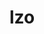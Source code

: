 ---
title: "lzo"
layout: cache
categories: [package, develop]
meta: {"compilers": ["apple-clang@16.0.0", "cce@18.0.0", "gcc@10.5.0", "gcc@11.4.0", "gcc@12.4.0", "gcc@13.3.0", "gcc@7.5.0", "intel-oneapi-compilers@2024.1.0", "intel-oneapi-compilers@2025.1.0"], "num_specs": 47, "num_specs_by_stack": {"aws-pcluster-neoverse_v1": 5, "aws-pcluster-x86_64_v4": 10, "developer-tools-aarch64-linux-gnu": 4, "developer-tools-darwin": 3, "developer-tools-x86_64_v3-linux-gnu": 4, "e4s": 3, "e4s-cray-rhel": 3, "e4s-neoverse-v2": 4, "e4s-oneapi": 6, "e4s-rocm-external": 4, "hep": 4, "radiuss": 4, "root": 47}, "oss": ["amzn2", "centos7", "rhel8", "sequoia", "ubuntu18.04", "ubuntu22.04"], "platforms": ["darwin", "linux"], "stacks": ["aws-pcluster-neoverse_v1", "aws-pcluster-x86_64_v4", "developer-tools-aarch64-linux-gnu", "developer-tools-darwin", "developer-tools-x86_64_v3-linux-gnu", "e4s", "e4s-cray-rhel", "e4s-neoverse-v2", "e4s-oneapi", "e4s-rocm-external", "hep", "radiuss", "root"], "targets": ["aarch64", "neoverse_v1", "neoverse_v2", "x86_64_v3", "x86_64_v4"], "versions": ["2.10"]}
spec_details: [{"compiler": "gcc@12.4.0", "hash": "2dg5ozhbiyqhbxjvja5oqymwwdcc2uzg", "os": "amzn2", "platform": "linux", "size": "-", "stacks": ["aws-pcluster-neoverse_v1", "root"], "target": "neoverse_v1", "variants": ["build_system=autotools", "libs:=shared,static"], "versions": ["2.10"]}, {"compiler": "gcc@10.5.0", "hash": "3f7lkxmgochbnjs7fd4wg3cxtf67mrgo", "os": "centos7", "platform": "linux", "size": "-", "stacks": ["developer-tools-x86_64_v3-linux-gnu", "root"], "target": "x86_64_v3", "variants": ["build_system=autotools", "libs:=shared,static"], "versions": ["2.10"]}, {"compiler": "gcc@13.3.0", "hash": "5bfajgmopmxbawhk5b7dvmhamgsjysan", "os": "rhel8", "platform": "linux", "size": "-", "stacks": ["developer-tools-aarch64-linux-gnu", "root"], "target": "aarch64", "variants": ["build_system=autotools", "libs:=shared,static"], "versions": ["2.10"]}, {"compiler": "intel-oneapi-compilers@2025.1.0", "hash": "5luson7okaahmuratqinduufbu43rvsb", "os": "ubuntu22.04", "platform": "linux", "size": "-", "stacks": ["e4s-oneapi", "root"], "target": "x86_64_v3", "variants": ["build_system=autotools", "libs:=shared,static"], "versions": ["2.10"]}, {"compiler": "cce@18.0.0", "hash": "62isi7hl6q77et7j3tvzlunl5mmbujgi", "os": "rhel8", "platform": "linux", "size": "-", "stacks": ["e4s-cray-rhel", "root"], "target": "x86_64_v3", "variants": ["build_system=autotools", "libs:=shared,static"], "versions": ["2.10"]}, {"compiler": "gcc@11.4.0", "hash": "66hu4rhd22vi3llz2xymg4ifmto5vffu", "os": "ubuntu22.04", "platform": "linux", "size": "-", "stacks": ["e4s", "e4s-rocm-external", "hep", "root"], "target": "x86_64_v3", "variants": ["build_system=autotools", "libs:=shared,static"], "versions": ["2.10"]}, {"compiler": "gcc@13.3.0", "hash": "aue7zjg2t4c6ib2jl46y2t3nmwty2duq", "os": "rhel8", "platform": "linux", "size": "-", "stacks": ["developer-tools-aarch64-linux-gnu", "root"], "target": "aarch64", "variants": ["build_system=autotools", "libs:=shared,static"], "versions": ["2.10"]}, {"compiler": "gcc@11.4.0", "hash": "b3xia6wd5bo3il2u43suqlll5fmxsbd3", "os": "ubuntu22.04", "platform": "linux", "size": "-", "stacks": ["e4s-neoverse-v2", "root"], "target": "neoverse_v2", "variants": ["build_system=autotools", "libs:=shared,static"], "versions": ["2.10"]}, {"compiler": "gcc@11.4.0", "hash": "bh5ckisbkckieytykqvmwumulpgimbjd", "os": "ubuntu22.04", "platform": "linux", "size": "-", "stacks": ["e4s-neoverse-v2", "root"], "target": "neoverse_v2", "variants": ["build_system=autotools", "libs:=shared,static"], "versions": ["2.10"]}, {"compiler": "gcc@10.5.0", "hash": "c7f262geh6xd62vbys6kdjiqf7bpd6xf", "os": "centos7", "platform": "linux", "size": "-", "stacks": ["developer-tools-x86_64_v3-linux-gnu", "root"], "target": "x86_64_v3", "variants": ["build_system=autotools", "libs:=shared,static"], "versions": ["2.10"]}, {"compiler": "gcc@13.3.0", "hash": "cmuyc4p2lo24uqbkgjqphpf6wyw4hnqg", "os": "rhel8", "platform": "linux", "size": "-", "stacks": ["developer-tools-aarch64-linux-gnu", "root"], "target": "aarch64", "variants": ["build_system=autotools", "libs:=shared,static"], "versions": ["2.10"]}, {"compiler": "apple-clang@16.0.0", "hash": "d5x33mka4dbiofgnzphjargttsxk6d6a", "os": "sequoia", "platform": "darwin", "size": "-", "stacks": ["developer-tools-darwin", "root"], "target": "aarch64", "variants": ["build_system=autotools", "libs:=shared,static"], "versions": ["2.10"]}, {"compiler": "intel-oneapi-compilers@2025.1.0", "hash": "eybjfbwghkvzvrvcs3b6uursgrbhyyni", "os": "ubuntu22.04", "platform": "linux", "size": "-", "stacks": ["e4s-oneapi", "root"], "target": "x86_64_v3", "variants": ["build_system=autotools", "libs:=shared,static"], "versions": ["2.10"]}, {"compiler": "intel-oneapi-compilers@2024.1.0", "hash": "frb5crj74le2bhhhv6wjbghefp6wx6zm", "os": "amzn2", "platform": "linux", "size": "-", "stacks": ["aws-pcluster-x86_64_v4", "root"], "target": "x86_64_v4", "variants": ["build_system=autotools", "libs:=shared,static"], "versions": ["2.10"]}, {"compiler": "intel-oneapi-compilers@2024.1.0", "hash": "ggilktv2ujrkfw5toisf7epxa2g4hqm4", "os": "amzn2", "platform": "linux", "size": "-", "stacks": ["aws-pcluster-x86_64_v4", "root"], "target": "x86_64_v3", "variants": ["build_system=autotools", "libs:=shared,static"], "versions": ["2.10"]}, {"compiler": "gcc@7.5.0", "hash": "h7iqpuatilhduzbsyl4f6c3eboglqnjm", "os": "ubuntu18.04", "platform": "linux", "size": "-", "stacks": ["radiuss", "root"], "target": "x86_64_v3", "variants": ["build_system=autotools", "libs:=shared,static"], "versions": ["2.10"]}, {"compiler": "intel-oneapi-compilers@2024.1.0", "hash": "hajkduchqactms7ba6wl53qngfnlnccp", "os": "amzn2", "platform": "linux", "size": "-", "stacks": ["aws-pcluster-x86_64_v4", "root"], "target": "x86_64_v3", "variants": ["build_system=autotools", "libs:=shared,static"], "versions": ["2.10"]}, {"compiler": "intel-oneapi-compilers@2024.1.0", "hash": "hij2cqbg6aituttnrrvcqnp5enmi2ki2", "os": "amzn2", "platform": "linux", "size": "-", "stacks": ["aws-pcluster-x86_64_v4", "root"], "target": "x86_64_v4", "variants": ["build_system=autotools", "libs:=shared,static"], "versions": ["2.10"]}, {"compiler": "apple-clang@16.0.0", "hash": "ipceo4qznzdzu6l47xpkkjw74pgubqbs", "os": "sequoia", "platform": "darwin", "size": "-", "stacks": ["developer-tools-darwin", "root"], "target": "aarch64", "variants": ["build_system=autotools", "libs:=shared,static"], "versions": ["2.10"]}, {"compiler": "gcc@7.5.0", "hash": "k4lfyqvyqu5xkvwl2jxkezk4au4yqihu", "os": "ubuntu18.04", "platform": "linux", "size": "-", "stacks": ["radiuss", "root"], "target": "x86_64_v3", "variants": ["build_system=autotools", "libs:=shared,static"], "versions": ["2.10"]}, {"compiler": "intel-oneapi-compilers@2024.1.0", "hash": "kduofe42mpzmdp6bqx22yahdy67axhm6", "os": "amzn2", "platform": "linux", "size": "-", "stacks": ["aws-pcluster-x86_64_v4", "root"], "target": "x86_64_v4", "variants": ["build_system=autotools", "libs:=shared,static"], "versions": ["2.10"]}, {"compiler": "gcc@10.5.0", "hash": "kj7jve6ahbqrflcctj3opo4277w7hwhl", "os": "centos7", "platform": "linux", "size": "-", "stacks": ["developer-tools-x86_64_v3-linux-gnu", "root"], "target": "x86_64_v3", "variants": ["build_system=autotools", "libs:=shared,static"], "versions": ["2.10"]}, {"compiler": "intel-oneapi-compilers@2024.1.0", "hash": "ldz3cfr33dg3vh2io6uirgiz6whbd42h", "os": "amzn2", "platform": "linux", "size": "-", "stacks": ["aws-pcluster-x86_64_v4", "root"], "target": "x86_64_v3", "variants": ["build_system=autotools", "libs:=shared,static"], "versions": ["2.10"]}, {"compiler": "gcc@12.4.0", "hash": "litod2pzyc2pcgtealfwhmsn7xs5ppqw", "os": "amzn2", "platform": "linux", "size": "-", "stacks": ["aws-pcluster-neoverse_v1", "root"], "target": "neoverse_v1", "variants": ["build_system=autotools", "libs:=shared,static"], "versions": ["2.10"]}, {"compiler": "intel-oneapi-compilers@2025.1.0", "hash": "mkvh4nfs43hs7oqc3f6zjqbccohqbjhx", "os": "ubuntu22.04", "platform": "linux", "size": "-", "stacks": ["e4s-oneapi", "root"], "target": "x86_64_v3", "variants": ["build_system=autotools", "libs:=shared,static"], "versions": ["2.10"]}, {"compiler": "gcc@11.4.0", "hash": "nfzdvdzhlgxnwhjmaiuxqir4wn4xatbu", "os": "ubuntu22.04", "platform": "linux", "size": "-", "stacks": ["e4s-neoverse-v2", "root"], "target": "neoverse_v2", "variants": ["build_system=autotools", "libs:=shared,static"], "versions": ["2.10"]}, {"compiler": "intel-oneapi-compilers@2025.1.0", "hash": "pgd6hojd3eg3bsjckc2t2imnsoim5eoq", "os": "ubuntu22.04", "platform": "linux", "size": "-", "stacks": ["e4s-oneapi", "root"], "target": "x86_64_v3", "variants": ["build_system=autotools", "libs:=shared,static"], "versions": ["2.10"]}, {"compiler": "gcc@11.4.0", "hash": "pgs3wqeynzv3mynfusmlfxvv6yapmpm2", "os": "ubuntu22.04", "platform": "linux", "size": "-", "stacks": ["e4s", "e4s-rocm-external", "hep", "root"], "target": "x86_64_v3", "variants": ["build_system=autotools", "libs:=shared,static"], "versions": ["2.10"]}, {"compiler": "intel-oneapi-compilers@2024.1.0", "hash": "po5ratbwh27mt2wswcv6n4xihhprwznp", "os": "amzn2", "platform": "linux", "size": "-", "stacks": ["aws-pcluster-x86_64_v4", "root"], "target": "x86_64_v3", "variants": ["build_system=autotools", "libs:=shared,static"], "versions": ["2.10"]}, {"compiler": "gcc@12.4.0", "hash": "q2hno7xow2tkg7rfruoygacxw7b7vc7k", "os": "amzn2", "platform": "linux", "size": "-", "stacks": ["aws-pcluster-neoverse_v1", "root"], "target": "neoverse_v1", "variants": ["build_system=autotools", "libs:=shared,static"], "versions": ["2.10"]}, {"compiler": "intel-oneapi-compilers@2024.1.0", "hash": "qgvv2ympwjpaohhhxw6dv6i4y2sbc6cr", "os": "amzn2", "platform": "linux", "size": "-", "stacks": ["aws-pcluster-x86_64_v4", "root"], "target": "x86_64_v4", "variants": ["build_system=autotools", "libs:=shared,static"], "versions": ["2.10"]}, {"compiler": "gcc@11.4.0", "hash": "ri5hvsnbpza7mi3xipeh7ufmyarow4yk", "os": "ubuntu22.04", "platform": "linux", "size": "-", "stacks": ["e4s", "e4s-rocm-external", "hep", "root"], "target": "x86_64_v3", "variants": ["build_system=autotools", "libs:=shared,static"], "versions": ["2.10"]}, {"compiler": "intel-oneapi-compilers@2025.1.0", "hash": "sg4qyxk6x43dgwp3sf42a5jyvkrxchke", "os": "ubuntu22.04", "platform": "linux", "size": "-", "stacks": ["e4s-oneapi", "root"], "target": "x86_64_v3", "variants": ["build_system=autotools", "libs:=shared,static"], "versions": ["2.10"]}, {"compiler": "gcc@10.5.0", "hash": "sjssciqtlhbtjhjmtbabd36j4fspb645", "os": "centos7", "platform": "linux", "size": "-", "stacks": ["developer-tools-x86_64_v3-linux-gnu", "root"], "target": "x86_64_v3", "variants": ["build_system=autotools", "libs:=shared,static"], "versions": ["2.10"]}, {"compiler": "gcc@7.5.0", "hash": "ss66jio3e3j22glyoohcyb7ptyp7j6bc", "os": "ubuntu18.04", "platform": "linux", "size": "-", "stacks": ["radiuss", "root"], "target": "x86_64_v3", "variants": ["build_system=autotools", "libs:=shared,static"], "versions": ["2.10"]}, {"compiler": "gcc@11.4.0", "hash": "t5ghbnjdvfu3jfedqmgstfwzb6r4qeiz", "os": "ubuntu22.04", "platform": "linux", "size": "-", "stacks": ["e4s-rocm-external", "hep", "root"], "target": "x86_64_v3", "variants": ["build_system=autotools", "libs:=shared,static"], "versions": ["2.10"]}, {"compiler": "cce@18.0.0", "hash": "tctf454x56iun2u6prrs7lykwzphvjht", "os": "rhel8", "platform": "linux", "size": "-", "stacks": ["e4s-cray-rhel", "root"], "target": "x86_64_v3", "variants": ["build_system=autotools", "libs:=shared,static"], "versions": ["2.10"]}, {"compiler": "cce@18.0.0", "hash": "urvrmnt5a2uriwiab6gxizxrqggda3ua", "os": "rhel8", "platform": "linux", "size": "-", "stacks": ["e4s-cray-rhel", "root"], "target": "x86_64_v3", "variants": ["build_system=autotools", "libs:=shared,static"], "versions": ["2.10"]}, {"compiler": "intel-oneapi-compilers@2025.1.0", "hash": "vyzlrh5pf6ocv3ymxv35ebzu5lm7gz3m", "os": "ubuntu22.04", "platform": "linux", "size": "-", "stacks": ["e4s-oneapi", "root"], "target": "x86_64_v3", "variants": ["build_system=autotools", "libs:=shared,static"], "versions": ["2.10"]}, {"compiler": "gcc@13.3.0", "hash": "wffeuy7df3t6vdgzzz6rufyikmyc5uci", "os": "rhel8", "platform": "linux", "size": "-", "stacks": ["developer-tools-aarch64-linux-gnu", "root"], "target": "aarch64", "variants": ["build_system=autotools", "libs:=shared,static"], "versions": ["2.10"]}, {"compiler": "gcc@12.4.0", "hash": "wixom77lpbtub2vptvsweft7demuki7a", "os": "amzn2", "platform": "linux", "size": "-", "stacks": ["aws-pcluster-neoverse_v1", "root"], "target": "neoverse_v1", "variants": ["build_system=autotools", "libs:=shared,static"], "versions": ["2.10"]}, {"compiler": "gcc@7.5.0", "hash": "x3uycubwxq4mif4gsnkh3qepu7pj3mug", "os": "ubuntu18.04", "platform": "linux", "size": "-", "stacks": ["radiuss", "root"], "target": "x86_64_v3", "variants": ["build_system=autotools", "libs:=shared,static"], "versions": ["2.10"]}, {"compiler": "intel-oneapi-compilers@2024.1.0", "hash": "xgdfwwmjfezppqbxp6jf5fxki4ncfce2", "os": "amzn2", "platform": "linux", "size": "-", "stacks": ["aws-pcluster-x86_64_v4", "root"], "target": "x86_64_v3", "variants": ["build_system=autotools", "libs:=shared,static"], "versions": ["2.10"]}, {"compiler": "intel-oneapi-compilers@2024.1.0", "hash": "y6ftlkqmrunx676ha7vu5j4qm24mhr4d", "os": "amzn2", "platform": "linux", "size": "-", "stacks": ["aws-pcluster-x86_64_v4", "root"], "target": "x86_64_v4", "variants": ["build_system=autotools", "libs:=shared,static"], "versions": ["2.10"]}, {"compiler": "gcc@12.4.0", "hash": "ydpjpdtmuiuarcvcid4ic2rz47zo2oww", "os": "amzn2", "platform": "linux", "size": "-", "stacks": ["aws-pcluster-neoverse_v1", "root"], "target": "neoverse_v1", "variants": ["build_system=autotools", "libs:=shared,static"], "versions": ["2.10"]}, {"compiler": "apple-clang@16.0.0", "hash": "ypybeu7ko45rszaloq3yober3rexxd5k", "os": "sequoia", "platform": "darwin", "size": "-", "stacks": ["developer-tools-darwin", "root"], "target": "aarch64", "variants": ["build_system=autotools", "libs:=shared,static"], "versions": ["2.10"]}, {"compiler": "gcc@11.4.0", "hash": "yxhekdwd4yr5schwaj7v3bs6uqbcld6y", "os": "ubuntu22.04", "platform": "linux", "size": "-", "stacks": ["e4s-neoverse-v2", "root"], "target": "neoverse_v2", "variants": ["build_system=autotools", "libs:=shared,static"], "versions": ["2.10"]}]
---